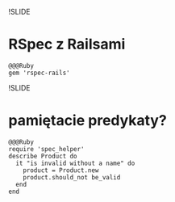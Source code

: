 !SLIDE

# RSpec z Railsami

    @@@Ruby
    gem 'rspec-rails'


!SLIDE

# pamiętacie predykaty?

    @@@Ruby
    require 'spec_helper'
    describe Product do
      it "is invalid without a name" do
        product = Product.new
        product.should_not be_valid
      end
    end


